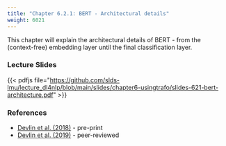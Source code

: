 ```yaml
---
title: "Chapter 6.2.1: BERT - Architectural details"
weight: 6021
---
```

This chapter will explain the architectural details of BERT - from the (context-free) embedding layer until the final classification layer.

<!--more-->

<!--
### Lecture video
{{< video id="TfrSKiOecWI" >}}
-->

### Lecture Slides
{{< pdfjs file="https://github.com/slds-lmu/lecture_dl4nlp/blob/main/slides/chapter6-usingtrafo/slides-621-bert-architecture.pdf" >}}

### References 

- [Devlin et al. (2018)](https://arxiv.org/pdf/1810.04805.pdf) - pre-print
- [Devlin et al. (2019)](https://aclanthology.org/N19-1423.pdf) - peer-reviewed
